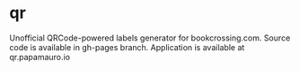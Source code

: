 # qr
Unofficial QRCode-powered labels generator for bookcrossing.com. Source code is available in gh-pages branch. Application is available at qr.papamauro.io
